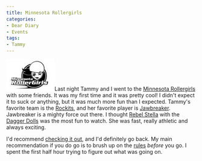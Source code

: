 ```yaml
---
title: Minnesota Rollergirls
categories:
- Dear Diary
- Events
tags:
- Tammy
---
```


[![chameleon_logo.jpg](/assets/posts/2007/chameleon_logo.thumbnail.jpg.jpg?format=original)](http://www.mnrollergirls.com/)Last night Tammy and I went to the [Minnesota Rollergirls](http://www.mnrollergirls.com/) with some friends. It was my first time and it was pretty cool! I didn't expect it to suck or anything, but it was much more fun than I expected.
Tammy's favorite team is the [Rockits](http://www.mnrollergirls.com/teams/rockits/), and her favorite player is [Jawbreaker](http://www.mnrollergirls.com/teams/rockits/jawbreaker.php). Jawbreaker is a mighty force out there. I thought [Rebel Stella](http://www.mnrollergirls.com/teams/dagger_dolls/rebel_stella.php) with the [Dagger Dolls](http://www.mnrollergirls.com/teams/dagger_dolls/) was the most fun to watch. She was fast, really athletic and always exciting.

I'd recommend [checking it out](http://www.mnrollergirls.com/events/), and I'd definitely go back. My main recommendation if you do go is to brush up on the [rules](http://www.mnrollergirls.com/about/rules.php) _before_ you go. I spent the first half hour trying to figure out what was going on.
